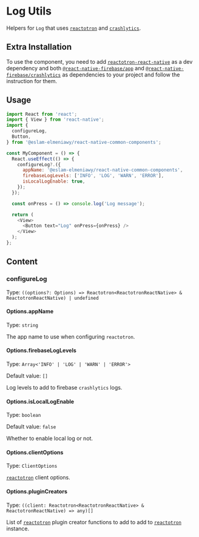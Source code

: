 # Log Utils

Helpers for `Log` that uses [`reactotron`](https://github.com/infinitered/reactotron/blob/master/docs/quick-start-react-native.md) and [`crashlytics`](https://rnfirebase.io/crashlytics/usage).

## Extra Installation

To use the component, you need to add [`reactotron-react-native`](https://github.com/infinitered/reactotron/blob/master/docs/quick-start-react-native.md) as a dev dependency and both [`@react-native-firebase/app`](https://rnfirebase.io) and [`@react-native-firebase/crashlytics`](https://rnfirebase.io/crashlytics/usage) as dependencies to your project and follow the instruction for them.

## Usage

```js
import React from 'react';
import { View } from 'react-native';
import {
  configureLog,
  Button,
} from '@eslam-elmeniawy/react-native-common-components';

const MyComponent = () => {
  React.useEffect(() => {
    configureLog?.({
      appName: '@eslam-elmeniawy/react-native-common-components',
      firebaseLogLevels: ['INFO', 'LOG', 'WARN', 'ERROR'],
      isLocalLogEnable: true,
    });
  });

  const onPress = () => console.log('Log message');

  return (
    <View>
      <Button text="Log" onPress={onPress} />
    </View>
  );
};
```

## Content

### configureLog

Type: `((options?: Options) => Reactotron<ReactotronReactNative> & ReactotronReactNative) | undefined`

#### Options.appName

Type: `string`

The app name to use when configuring `reactotron`.

#### Options.firebaseLogLevels

Type: `Array<'INFO' | 'LOG' | 'WARN' | 'ERROR'>`

Default value: `[]`

Log levels to add to firebase `crashlytics` logs.

#### Options.isLocalLogEnable

Type: `boolean`

Default value: `false`

Whether to enable local log or not.

#### Options.clientOptions

Type: `ClientOptions`

[`reactotron`](https://github.com/infinitered/reactotron/blob/master/docs/quick-start-react-native.md) client options.

#### Options.pluginCreators

Type: `((client: Reactotron<ReactotronReactNative> & ReactotronReactNative) => any)[]`

List of [`reactotron`](https://github.com/infinitered/reactotron/blob/master/docs/quick-start-react-native.md) plugin creator functions to add to add to [`reactotron`](https://github.com/infinitered/reactotron/blob/master/docs/quick-start-react-native.md) instance.
